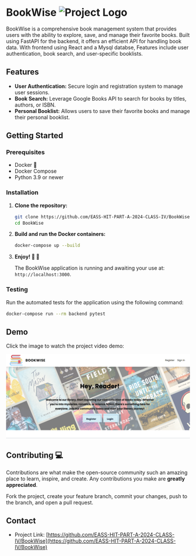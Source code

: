  # BookWise   <img src="https://github.com/EASS-HIT-PART-A-2024-CLASS-IV/BookWise/blob/main/frontend/public/favicon.ico" alt="Project Logo" width="50" height="50" />


BookWise is a comprehensive book management system that provides users with the ability to explore, save, and manage their favorite books. Built using FastAPI for the backend, it offers an efficient API for handling book data. With frontend using React and a Mysql databse, Features include user authentication, book search, and user-specific booklists.

## Features

- **User Authentication:** Secure login and registration system to manage user sessions.
- **Book Search:** Leverage Google Books API to search for books by titles, authors, or ISBN.
- **Personal Booklist:** Allows users to save their favorite books and manage their personal booklist.

## Getting Started

### Prerequisites

- Docker :whale2:
- Docker Compose
- Python 3.9 or newer

### Installation

1. **Clone the repository:**

   ```bash
   git clone https://github.com/EASS-HIT-PART-A-2024-CLASS-IV/BookWise.git
   cd BookWise
   ```

2. **Build and run the Docker containers:**

   ```bash
   docker-compose up --build
   ```

2. **Enjoy! :dizzy: :open_book:**

   The BookWise application is running and awaiting your use at: `http://localhost:3000`.

### Testing

Run the automated tests for the application using the following command:

```bash
docker-compose run --rm backend pytest
```

## Demo
Click the image to watch the project video demo:

[![Video Demo](frontend/src/images/Screenshot.png)](https://drive.google.com/file/d/1XBQS91OlSaluZQhlbI98PPIo7Q3YMAn1/view?usp=sharing)

## Contributing :computer:	

Contributions are what make the open-source community such an amazing place to learn, inspire, and create. Any contributions you make are **greatly appreciated**.

Fork the project, create your feature branch, commit your changes, push to the branch, and open a pull request.

## Contact

- Project Link: [https://github.com/EASS-HIT-PART-A-2024-CLASS-IV/BookWise](https://github.com/EASS-HIT-PART-A-2024-CLASS-IV/BookWise)
